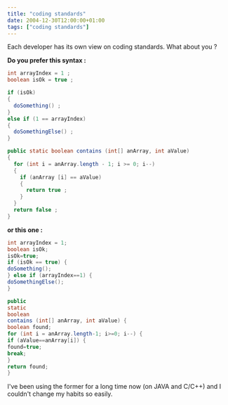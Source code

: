 ```yaml
---
title: "coding standards"
date: 2004-12-30T12:00:00+01:00
tags: ["coding standards"]
---
```


Each developer has its own view on coding standards. What about you ?

<strong>Do you prefer this syntax :</strong>

```java
int arrayIndex = 1 ;
boolean isOk = true ;

if (isOk)
{
  doSomething() ;
}
else if (1 == arrayIndex)
{
  doSomethingElse() ;
}

public static boolean contains (int[] anArray, int aValue)
{
  for (int i = anArray.length - 1; i >= 0; i--)
  {
    if (anArray [i] == aValue)
    {
      return true ;
    }
  }
  return false ;
}
```

<strong>or this one :</strong>

```java
int arrayIndex = 1;
boolean isOk;
isOk=true;
if (isOk == true) {
doSomething();
} else if (arrayIndex==1) {
doSomethingElse();
}

public
static
boolean
contains (int[] anArray, int aValue) {
boolean found;
for (int i = anArray.length-1; i>=0; i--) {
if (aValue==anArray[i]) {
found=true;
break;
}
return found;
}
```

I've been using the former for a long time now (on JAVA and C/C++) and I couldn't change my habits so easily.
